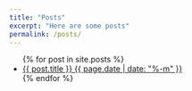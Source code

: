 ```yaml
---
title: "Posts"
excerpt: "Here are some posts"
permalink: /posts/
---
```


<ul>
  {% for post in site.posts %}
    <li>
      <a href="{{ post.url }}">{{ post.title }} {{ page.date | date: "%-m" }}</a>
    </li>
  {% endfor %}
</ul>